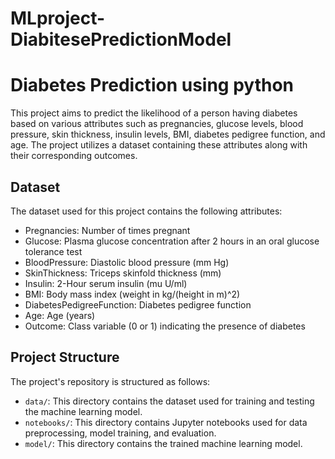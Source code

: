 # MLproject-DiabitesePredictionModel

# Diabetes Prediction using python

This project aims to predict the likelihood of a person having diabetes based on various attributes such as pregnancies, glucose levels, blood pressure, skin thickness, insulin levels, BMI, diabetes pedigree function, and age. The project utilizes a dataset containing these attributes along with their corresponding outcomes.

## Dataset

The dataset used for this project contains the following attributes:
- Pregnancies: Number of times pregnant
- Glucose: Plasma glucose concentration after 2 hours in an oral glucose tolerance test
- BloodPressure: Diastolic blood pressure (mm Hg)
- SkinThickness: Triceps skinfold thickness (mm)
- Insulin: 2-Hour serum insulin (mu U/ml)
- BMI: Body mass index (weight in kg/(height in m)^2)
- DiabetesPedigreeFunction: Diabetes pedigree function
- Age: Age (years)
- Outcome: Class variable (0 or 1) indicating the presence of diabetes

## Project Structure

The project's repository is structured as follows:

- `data/`: This directory contains the dataset used for training and testing the machine learning model.
- `notebooks/`: This directory contains Jupyter notebooks used for data preprocessing, model training, and evaluation.
- `model/`: This directory contains the trained machine learning model.
